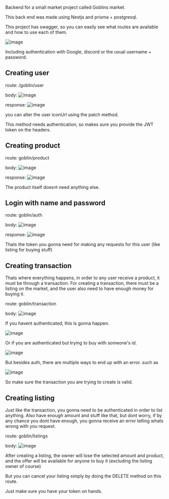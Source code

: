 Backend for a small market project called Goblins market.


This back end was made using Nestjs and prisma + postgresql.


This project has swagger, so you can easily see what routes are available and how to use each of them.

![image](https://user-images.githubusercontent.com/18023467/144631676-2e6e8a70-8eb3-4e76-8c46-40d6594c59c7.png)


Including authentication with Google, discord or the usual username + password.


## Creating user 

route: /goblin/user

body: ![image](https://user-images.githubusercontent.com/18023467/144632142-5e74de92-39dd-4135-9375-5f4cfe4d4b49.png)

response: ![image](https://user-images.githubusercontent.com/18023467/144632198-3b7a530a-4e15-43b7-b6e0-b466887169fb.png)


you can alter the user iconUrl using the patch method.

This method needs authentication, so makes sure you provide the JWT token on the headers.


## Creating product 

route: goblin/product

body: ![image](https://user-images.githubusercontent.com/18023467/144632425-cad56df1-f40d-4522-befc-d4d34a3bf0dc.png)

response: ![image](https://user-images.githubusercontent.com/18023467/144632565-87142170-dc89-4bf5-a7db-9b19b90fe06c.png)


The product itself doesnt need anything else.

## Login with name and password 

route: goblin/auth

body: ![image](https://user-images.githubusercontent.com/18023467/144633229-d5c19fb2-7773-47b9-97b5-11e02c66e5bc.png)

response: ![image](https://user-images.githubusercontent.com/18023467/144633244-366a334e-231b-4ea7-a458-581d1a52a89e.png)


Thats the token you gonna need for making any requests for this user (like listing for buying stuff)


## Creating transaction 

Thats where everything happens, in order to any user receive a product, it must be through a transaction.
For creating a transaction, there must be a listing on the market, and the user also need to have enough money for buying it.

route: goblin/transaction

body: ![image](https://user-images.githubusercontent.com/18023467/144632927-bb6b6de2-c010-4cca-b6cd-3734142bf8ea.png)


If you havent authenticated, this is gonna happen.

![image](https://user-images.githubusercontent.com/18023467/144632996-f75d79a4-9e24-4c6d-bcac-d24122b1ce7a.png)

Or if you are authenticated but trying to buy with someone's id.

![image](https://user-images.githubusercontent.com/18023467/144633589-a3d13cd3-b395-46d7-80a4-276c420f5e3e.png)



But besides auth, there are multiple ways to end up with an error. such as

![image](https://user-images.githubusercontent.com/18023467/144633480-4fc70c5f-5539-488d-88c0-eae779a29738.png)


So make sure the transaction you are trying to create is valid.



## Creating listing

Just like the transaction, you gonna need to be authenticated in order to list anything.
Also have enough amount and stuff like that, but dont worry, 
if by any chance you dont have enough, you gonna receive an error telling whats wrong with you request.

route: goblin/listings

body: ![image](https://user-images.githubusercontent.com/18023467/144634026-9129b3fc-3d69-4543-9536-3aba73f89a0c.png)


After creating a listing, the owner will lose the selected amount and product, and the offer will be available for anyone to buy it (excluding the listing owner of course)

But you can cancel your listing simply by doing the DELETE method on this route.


Just make sure you have your token on hands.


